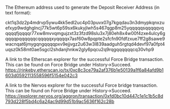 

The Ethereum address used to generate the Deposit Receiver Address (in text format):

ckt1q3dz2p4mdrvp5ywu4kk5edl2uc4p03puvx07g7kgqdau3n3dmypkqnxzuefxyp9wdghglncj77k5wt6p59sx6kukyjlwh5s467qgp8m25yqqqqqsqqqqqvqqqqqfjqqqqr77xw8mvvqmgujzxt3z3fzd98slu3x7j80eh8x4w00f4zxe4ulcy6gqqqqpqqqqqqcqqqqqxyqqqqx7asf60w8pqpte2sfcfn90fdfzxue7ff2g8sawe9wacnqat6jmygqngqqqqpxv9ejjvgz2u63w3l839aadguh5rgtqd4devf97a0fpt4uqsz0k58mt0ae5sgcl2shdanjhnkw2gly6pqcu2q9rqgqqqqqqcq30vhp9



A link to the Etherscan explorer for the successful Force Bridge transaction. This can be found on Force Bridge under History→Succeed.
https://rinkeby.etherscan.io/tx/0xc8c3ce79a2af376b1e50139a1f6a84afd9b1603d0592113558596f5154e042c3

A link to the Nervos explorer for the successful Force bridge transaction. This can be found on Force Bridge under History→Succeed.
https://explorer.nervos.org/aggron/transaction/0xfd0bc10d447c1e1c1b5c8d793d228f5bd4c6a24ac9d99d51b9ac5636f162c28b
